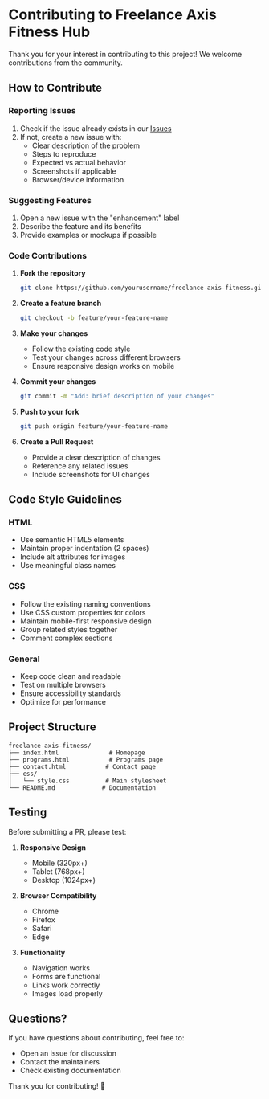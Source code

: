 # Contributing to Freelance Axis Fitness Hub

Thank you for your interest in contributing to this project! We welcome contributions from the community.

## How to Contribute

### Reporting Issues

1. Check if the issue already exists in our [Issues](https://github.com/yourusername/freelance-axis-fitness/issues)
2. If not, create a new issue with:
   - Clear description of the problem
   - Steps to reproduce
   - Expected vs actual behavior
   - Screenshots if applicable
   - Browser/device information

### Suggesting Features

1. Open a new issue with the "enhancement" label
2. Describe the feature and its benefits
3. Provide examples or mockups if possible

### Code Contributions

1. **Fork the repository**
   ```bash
   git clone https://github.com/yourusername/freelance-axis-fitness.git
   ```

2. **Create a feature branch**
   ```bash
   git checkout -b feature/your-feature-name
   ```

3. **Make your changes**
   - Follow the existing code style
   - Test your changes across different browsers
   - Ensure responsive design works on mobile

4. **Commit your changes**
   ```bash
   git commit -m "Add: brief description of your changes"
   ```

5. **Push to your fork**
   ```bash
   git push origin feature/your-feature-name
   ```

6. **Create a Pull Request**
   - Provide a clear description of changes
   - Reference any related issues
   - Include screenshots for UI changes

## Code Style Guidelines

### HTML
- Use semantic HTML5 elements
- Maintain proper indentation (2 spaces)
- Include alt attributes for images
- Use meaningful class names

### CSS
- Follow the existing naming conventions
- Use CSS custom properties for colors
- Maintain mobile-first responsive design
- Group related styles together
- Comment complex sections

### General
- Keep code clean and readable
- Test on multiple browsers
- Ensure accessibility standards
- Optimize for performance

## Project Structure

```
freelance-axis-fitness/
├── index.html              # Homepage
├── programs.html           # Programs page
├── contact.html           # Contact page
├── css/
│   └── style.css          # Main stylesheet
└── README.md             # Documentation
```

## Testing

Before submitting a PR, please test:

1. **Responsive Design**
   - Mobile (320px+)
   - Tablet (768px+)
   - Desktop (1024px+)

2. **Browser Compatibility**
   - Chrome
   - Firefox
   - Safari
   - Edge

3. **Functionality**
   - Navigation works
   - Forms are functional
   - Links work correctly
   - Images load properly

## Questions?

If you have questions about contributing, feel free to:
- Open an issue for discussion
- Contact the maintainers
- Check existing documentation

Thank you for contributing! 🎉